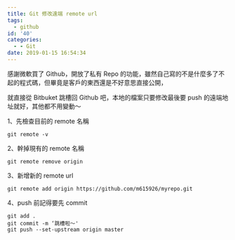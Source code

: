 ```yaml
---
title: Git 修改遠端 remote url
tags:
  - github
id: '40'
categories:
  - - Git
date: 2019-01-15 16:54:34
---
```


感謝微軟買了 Github，開放了私有 Repo 的功能，雖然自己寫的不是什麼多了不起的程式碼，但畢竟是客戶的東西還是不好意思直接公開，

就直接從 Bitbuket 跳槽回 Github 吧，本地的檔案只要修改最後要 push 的遠端地址就好，其他都不用變動～

1、先檢查目前的 remote 名稱

```
git remote -v
```

2、幹掉現有的 remote 名稱

```
git remote remove origin
```

3、新增新的 remote url

```
git remote add origin https://github.com/m615926/myrepo.git
```

4、push 前記得要先 commit

```
git add .
git commit -m ‘跳槽啦～'
git push --set-upstream origin master
```
